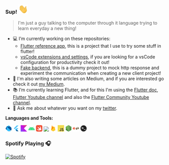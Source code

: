 ### Sup! <img src="https://github.com/ABSphreak/ABSphreak/blob/master/gifs/Hi.gif" width="30px"></h2>
> I'm just a guy talking to the computer through it language trying to learn everyday a new thing!

- :computer: I’m currently working on these repositories:
  -  [Flutter reference app](https://github.com/ThiagoEvoa/country_app_reference), this is a project that I use to try some stuff in flutter!
  -  [vsCode extensions and settings](https://github.com/ThiagoEvoa/vscode_settings), if you are looking for a vsCode configuration for productivity check it out!
  -  [Fake backend](https://github.com/ThiagoEvoa/dynamic_api), this is a dummy project to mock http response and experiment the communication when creating a new client project!
- :page_facing_up: I'm also writing some articles on Medium, and if you are interested go check it out [my Medium](https://thiagoevoa.medium.com).
- :books: I’m currently learning Flutter, and for this I'm using the [Flutter doc](https://flutter.dev/docs), [Flutter Youtube channel](https://www.youtube.com/channel/UCwXdFgeE9KYzlDdR7TG9cMw) and also the [Flutter Community Youtube channel](https://www.youtube.com/channel/UCNUzIz3TsiHSbgn_66kLIww). 
- 💬 Ask me about whatever you want on my [twitter](https://twitter.com/thiagoevoa2).

**Languages and Tools:**

<code><img height="20" src="https://raw.githubusercontent.com/github/explore/80688e429a7d4ef2fca1e82350fe8e3517d3494d/topics/dart/dart.png"></code>
<code><img height="20" src="https://raw.githubusercontent.com/github/explore/80688e429a7d4ef2fca1e82350fe8e3517d3494d/topics/flutter/flutter.png"></code>
<code><img height="20" src="https://raw.githubusercontent.com/github/explore/80688e429a7d4ef2fca1e82350fe8e3517d3494d/topics/kotlin/kotlin.png"></code>
<code><img height="20" src="https://raw.githubusercontent.com/github/explore/80688e429a7d4ef2fca1e82350fe8e3517d3494d/topics/android/android.png"></code>
<code><img height="20" src="https://raw.githubusercontent.com/github/explore/80688e429a7d4ef2fca1e82350fe8e3517d3494d/topics/swift/swift.png"></code>
<code><img height="20" backgroun-color="#ffffff" src="https://github.com/simple-icons/simple-icons/blob/develop/icons/apple.svg"></code>
<code><img height="20" src="https://raw.githubusercontent.com/github/explore/80688e429a7d4ef2fca1e82350fe8e3517d3494d/topics/firebase/firebase.png"></code>
<code><img height="20" src="https://raw.githubusercontent.com/github/explore/80688e429a7d4ef2fca1e82350fe8e3517d3494d/topics/javascript/javascript.png"></code>
<code><img height="20" src="https://raw.githubusercontent.com/github/explore/80688e429a7d4ef2fca1e82350fe8e3517d3494d/topics/nodejs/nodejs.png"></code>
<code><img height="20" src="https://raw.githubusercontent.com/github/explore/80688e429a7d4ef2fca1e82350fe8e3517d3494d/topics/git/git.png"></code>
<code><img height="20" src="https://raw.githubusercontent.com/github/explore/80688e429a7d4ef2fca1e82350fe8e3517d3494d/topics/terminal/terminal.png"></code>

### Spotify Playing 🎧

[![Spotify](https://novatorem-nu-six.vercel.app/api/spotify)](https://open.spotify.com/user/0700ecadd3734456a2351e191c975a5a)
